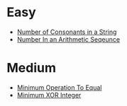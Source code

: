 # Easy
- [Number of Consonants in a String](https://github.com/shamnad-sherief/java-challenge/blob/main/src/excercise/basics/Consonants.java)
- [Number In an Arithmetic Seqeunce](https://github.com/shamnad-sherief/java-challenge/blob/main/src/excercise/basics/InSequence.java)

# Medium
- [Minimum Operation To Equal](https://github.com/shamnad-sherief/java-challenge/blob/main/src/excercise/basics/MinOperationToEqual.java)
- [Minimum XOR Integer](https://github.com/shamnad-sherief/java-challenge/blob/main/src/excercise/basics/MinimumXORInteger.java)
